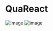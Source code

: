 # QuaReact

![image]()
![image](https://raw.githubusercontent.com/wcyz666/18-652_PreLab/c224d39cdc93ca7fcb44f7f7a3bf1f7558ba1a05/screenshots/register.jpg)